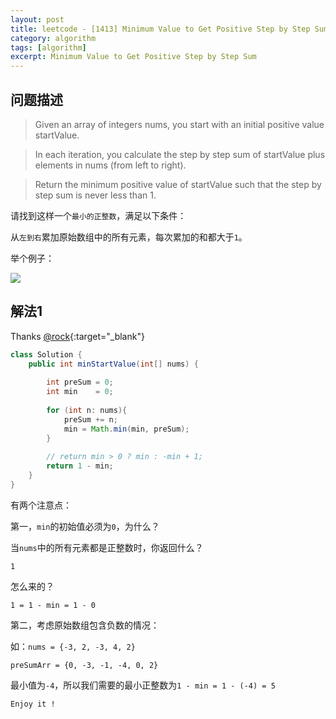 ```yaml
---
layout: post
title: leetcode - [1413] Minimum Value to Get Positive Step by Step Sum
category: algorithm
tags: [algorithm]
excerpt: Minimum Value to Get Positive Step by Step Sum
---
```


## 问题描述  

> Given an array of integers nums, you start with an initial positive value startValue.  

> In each iteration, you calculate the step by step sum of startValue plus elements in nums (from left to right).  

> Return the minimum positive value of startValue such that the step by step sum is never less than 1.  

请找到这样一个`最小的正整数`，满足以下条件：  

从`左到右`累加原始数组中的所有元素，每次累加的和都大于`1`。  


举个例子：  

![](https://yyc-images.oss-cn-beijing.aliyuncs.com/leetcode_1413_demo.png)  


## 解法1  

Thanks [@rock](https://leetcode.com/problems/minimum-value-to-get-positive-step-by-step-sum/discuss/585562/JavaPython-3-6-and-1-liners-O(n)-Find-the-minimum-of-prefix-sum.){:target="_blank"}  


``` java
class Solution {
    public int minStartValue(int[] nums) {
        
        int preSum = 0;
        int min    = 0;
        
        for (int n: nums){
            preSum += n;
            min = Math.min(min, preSum);
        }
        
        // return min > 0 ? min : -min + 1;
        return 1 - min;
    }
}
```

有两个注意点：  


第一，`min`的初始值必须为`0`，为什么？  

当`nums`中的所有元素都是正整数时，你返回什么？  

`1`  

怎么来的？  

`1 = 1 - min = 1 - 0`  

第二，考虑原始数组包含负数的情况：  

如：`nums = {-3, 2, -3, 4, 2}`  

`preSumArr = {0, -3, -1, -4, 0, 2}`  

最小值为`-4`，所以我们需要的最小正整数为`1 - min = 1 - (-4) = 5`  


`Enjoy it ! `